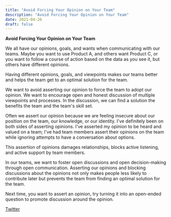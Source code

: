 ```yaml
---
title: "Avoid Forcing Your Opinion on Your Team"
description: "Avoid Forcing Your Opinion on Your Team"
date: 2021-04-26
draft: false
---
```

**Avoid Forcing Your Opinion on Your Team**

We all have our opinions, goals, and wants when communicating with our teams.  Maybe you want to use Product A, and others want Product C, or you want to follow a course of action based on the data as you see it, but others have different opinions. 

Having different opinions, goals, and viewpoints makes our teams better and helps the team get to an optimal solution for the team.  

We want to avoid asserting our opinion to force the team to adopt our opinion.  We want to encourage open and honest discussion of multiple viewpoints and processes.  In the discussion, we can find a solution the benefits the team and the team's skill set.

Often we assert our opinion because we are feeling insecure about our position on the team, our knowledge, or our identity.  I've definitely been on both sides of asserting opinions. I've asserted my opinion to be heard and valued on a team; I've had team members assert their opinions on the team while ignoring attempts to have a conversation about options.  

This assertion of opinions damages relationships, blocks active listening, and active support by team members. 

In our teams, we want to foster open discussions and open decision-making through open communication. Asserting our opinions and blocking discussions about the opinions not only makes people less likely to contribute later but prevents the team from finding an optimal solution for the team. 

Next time, you want to assert an opinion, try turning it into an open-ended question to promote discussion around the opinion. 

 [Twitter](https://twitter.com/hippiebikeracer/status/1386667137620717570?s=20)